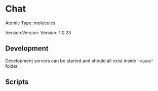 # Chat

Atomic Type: molecules

Version:Version: Version: 1.0.23








## Development

Development servers can be started and should all exist inside `"views"` folder

## Scripts
